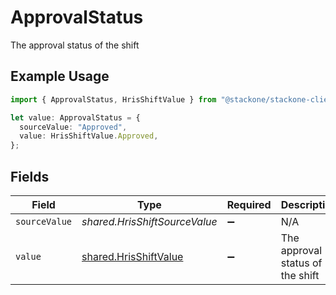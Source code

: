 # ApprovalStatus

The approval status of the shift

## Example Usage

```typescript
import { ApprovalStatus, HrisShiftValue } from "@stackone/stackone-client-ts/sdk/models/shared";

let value: ApprovalStatus = {
  sourceValue: "Approved",
  value: HrisShiftValue.Approved,
};
```

## Fields

| Field                                                                 | Type                                                                  | Required                                                              | Description                                                           | Example                                                               |
| --------------------------------------------------------------------- | --------------------------------------------------------------------- | --------------------------------------------------------------------- | --------------------------------------------------------------------- | --------------------------------------------------------------------- |
| `sourceValue`                                                         | *shared.HrisShiftSourceValue*                                         | :heavy_minus_sign:                                                    | N/A                                                                   | Approved                                                              |
| `value`                                                               | [shared.HrisShiftValue](../../../sdk/models/shared/hrisshiftvalue.md) | :heavy_minus_sign:                                                    | The approval status of the shift                                      | approved                                                              |
